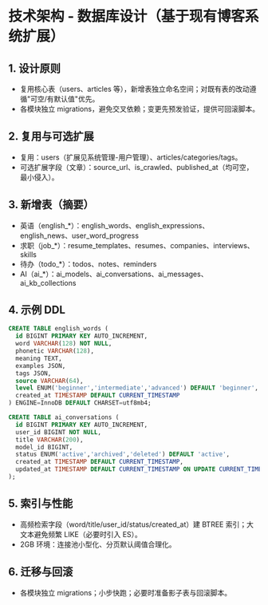 # 技术架构 - 数据库设计（基于现有博客系统扩展）

## 1. 设计原则
- 复用核心表（users、articles 等），新增表独立命名空间；对既有表的改动遵循"可空/有默认值"优先。
- 各模块独立 migrations，避免交叉依赖；变更先预发验证，提供可回滚脚本。

## 2. 复用与可选扩展
- 复用：users（扩展见系统管理-用户管理）、articles/categories/tags。
- 可选扩展字段（文章）：source_url、is_crawled、published_at（均可空，最小侵入）。

## 3. 新增表（摘要）
- 英语（english_*）：english_words、english_expressions、english_news、user_word_progress
- 求职（job_*）：resume_templates、resumes、companies、interviews、skills
- 待办（todo_*）：todos、notes、reminders
- AI（ai_*）：ai_models、ai_conversations、ai_messages、ai_kb_collections

## 4. 示例 DDL
```sql
CREATE TABLE english_words (
  id BIGINT PRIMARY KEY AUTO_INCREMENT,
  word VARCHAR(128) NOT NULL,
  phonetic VARCHAR(128),
  meaning TEXT,
  examples JSON,
  tags JSON,
  source VARCHAR(64),
  level ENUM('beginner','intermediate','advanced') DEFAULT 'beginner',
  created_at TIMESTAMP DEFAULT CURRENT_TIMESTAMP
) ENGINE=InnoDB DEFAULT CHARSET=utf8mb4;

CREATE TABLE ai_conversations (
  id BIGINT PRIMARY KEY AUTO_INCREMENT,
  user_id BIGINT NOT NULL,
  title VARCHAR(200),
  model_id BIGINT,
  status ENUM('active','archived','deleted') DEFAULT 'active',
  created_at TIMESTAMP DEFAULT CURRENT_TIMESTAMP,
  updated_at TIMESTAMP DEFAULT CURRENT_TIMESTAMP ON UPDATE CURRENT_TIMESTAMP
);
```

## 5. 索引与性能
- 高频检索字段（word/title/user_id/status/created_at）建 BTREE 索引；大文本避免频繁 LIKE（必要时引入 ES）。
- 2GB 环境：连接池小型化、分页默认阈值合理化。

## 6. 迁移与回滚
- 各模块独立 migrations；小步快跑；必要时准备影子表与回滚脚本。
